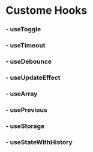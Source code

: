 # Custome Hooks

### - useToggle

### - useTimeout

### - useDebounce

### - useUpdateEffect

### - useArray

### - usePrevious

### - useStorage

### - useStateWithHistory
